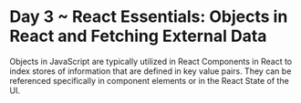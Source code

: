 # Day 3 ~ React Essentials: Objects in React and Fetching External Data
Objects in JavaScript are typically utilized in React Components in React to index stores of information that are defined in key value pairs. They can be referenced specifically in component elements or in the React State of the UI. 

